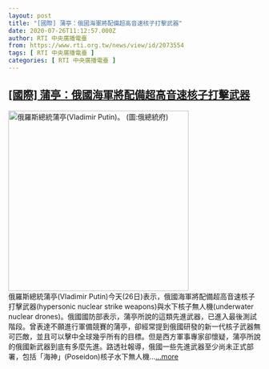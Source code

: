 ```yaml
---
layout: post
title: "[國際] 蒲亭：俄國海軍將配備超高音速核子打擊武器"
date: 2020-07-26T11:12:57.000Z
author: RTI 中央廣播電臺
from: https://www.rti.org.tw/news/view/id/2073554
tags: [ RTI 中央廣播電臺 ]
categories: [ RTI 中央廣播電臺 ]
---
```

<!--1595761977000-->
[[國際] 蒲亭：俄國海軍將配備超高音速核子打擊武器](https://www.rti.org.tw/news/view/id/2073554)
------

<div>
<img src="https://static.rti.org.tw/assets/thumbnails/2020/03/26/b235b944d9f0843fa3713e43c15b5953.jpg" width="360" alt="俄羅斯總統蒲亭(Vladimir Putin)。 (圖:俄總統府)" title="俄羅斯總統蒲亭(Vladimir Putin)。 (圖:俄總統府)"><br>俄羅斯總統蒲亭(Vladimir Putin)今天(26日)表示，俄國海軍將配備超高音速核子打擊武器(hypersonic nuclear strike weapons)與水下核子無人機(underwater nuclear drones)。俄國國防部表示，蒲亭所說的這類先進武器，已進入最後測試階段。曾表達不願進行軍備競賽的蒲亭，卻經常提到俄國研發的新一代核子武器無可匹敵，並且可以擊中全球幾乎所有的目標。但是西方軍事專家卻懷疑，蒲亭所說的俄國新武器到底有多麼先進。路透社報導，俄國一些先進武器至少尚未正式部署，包括「海神」(Poseidon)核子水下無人機...<a target="_blank" href="https://www.rti.org.tw/news/view/id/2073554">...more</a>
</div>
